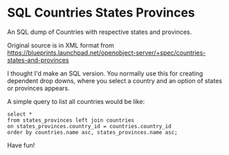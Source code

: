 # SQL Countries States Provinces
An SQL dump of Countries with respective states and provinces.

Original source is in XML format from https://blueprints.launchpad.net/openobject-server/+spec/countries-states-and-provinces

I thought I'd make an SQL version. You normally use this for creating dependent drop downs, where you select a country and an option of states or provinces appears.

A simple query to list all countries would be like:

```
select * 
from states_provinces left join countries 
on states_provinces.country_id = countries.country_id
order by countries.name asc, states_provinces.name asc;
```

Have fun!
